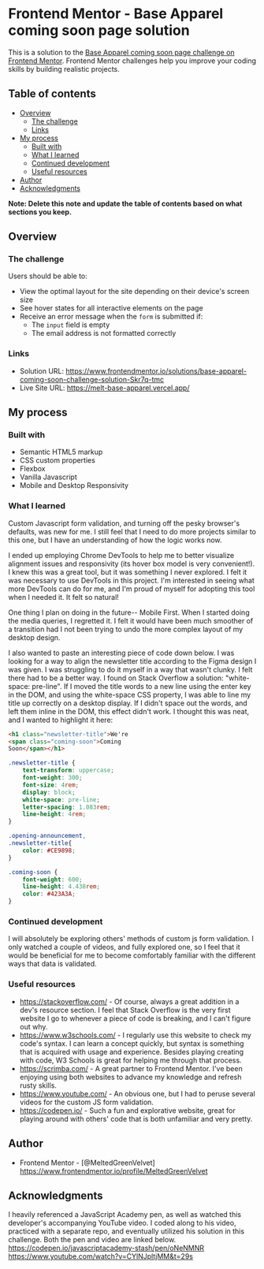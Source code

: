 # Frontend Mentor - Base Apparel coming soon page solution

This is a solution to the [Base Apparel coming soon page challenge on Frontend Mentor](https://www.frontendmentor.io/challenges/base-apparel-coming-soon-page-5d46b47f8db8a7063f9331a0). Frontend Mentor challenges help you improve your coding skills by building realistic projects. 

## Table of contents

- [Overview](#overview)
  - [The challenge](#the-challenge)
  - [Links](#links)
- [My process](#my-process)
  - [Built with](#built-with)
  - [What I learned](#what-i-learned)
  - [Continued development](#continued-development)
  - [Useful resources](#useful-resources)
- [Author](#author)
- [Acknowledgments](#acknowledgments)

**Note: Delete this note and update the table of contents based on what sections you keep.**

## Overview

### The challenge

Users should be able to:

- View the optimal layout for the site depending on their device's screen size
- See hover states for all interactive elements on the page
- Receive an error message when the `form` is submitted if:
  - The `input` field is empty
  - The email address is not formatted correctly

### Links

- Solution URL: https://www.frontendmentor.io/solutions/base-apparel-coming-soon-challenge-solution-Skr7q-tmc
- Live Site URL: https://melt-base-apparel.vercel.app/

## My process

### Built with

- Semantic HTML5 markup
- CSS custom properties
- Flexbox
- Vanilla Javascript
- Mobile and Desktop Responsivity

### What I learned

Custom Javascript form validation, and turning off the pesky browser's defaults, was new for me. I still feel that I need to do more projects similar to this one, but I have an understanding of how the logic works now.

I ended up employing Chrome DevTools to help me to better visualize alignment issues and responsivity (its hover box model is very convenient!). I knew this was a great tool, but it was something I never explored. I felt it was necessary to use DevTools in this project. I'm interested in seeing what more DevTools can do for me, and I'm proud of myself for adopting this tool when I needed it. It felt so natural!

One thing I plan on doing in the future--
Mobile First. When I started doing the media queries, I regretted it. I felt it would have been much smoother of a transition had I not been trying to undo the more complex layout of my desktop design.

I also wanted to paste an interesting piece of code down below. I was looking for a way to align the newsletter title according to the Figma design I was given. I was struggling to do it myself in a way that wasn't clunky. I felt there had to be a better way. I found on Stack Overflow a solution: "white-space: pre-line". If I moved the title words to a new line using the enter key in the DOM, and using the white-space CSS property, I was able to line my title up correctly on a desktop display. If I didn't space out the words, and left them inline in the DOM, this effect didn't work. I thought this was neat, and I wanted to highlight it here:

```html
<h1 class="newsletter-title">We're 
<span class="coming-soon">Coming 
Soon</span></h1>
```
```css
.newsletter-title {
	text-transform: uppercase;
	font-weight: 300;
	font-size: 4rem;
	display: block;
	white-space: pre-line;
	letter-spacing: 1.083rem;
	line-height: 4rem;
}

.opening-announcement,
.newsletter-title{
	color: #CE9898;
}

.coming-soon {
	font-weight: 600;
	line-height: 4.438rem;
	color: #423A3A;
}
```

### Continued development

I will absolutely be exploring others' methods of custom js form validation. I only watched a couple of videos, and fully explored one, so I feel that it would be beneficial for me to become comfortably familiar with the different ways that data is validated.

### Useful resources

- https://stackoverflow.com/ - Of course, always a great addition in a dev's resource section. I feel that Stack Overflow is the very first website I go to whenever a piece of code is breaking, and I can't figure out why.
- https://www.w3schools.com/ - I regularly use this website to check my code's syntax. I can learn a concept quickly, but syntax is something that is acquired with usage and experience. Besides playing creating with code, W3 Schools is great for helping me through that process.
- https://scrimba.com/ - A great partner to Frontend Mentor. I've been enjoying using both websites to advance my knowledge and refresh rusty skills.
- https://www.youtube.com/ - An obvious one, but I had to peruse several videos for the custom JS form validation.
- https://codepen.io/ - Such a fun and explorative website, great for playing around with others' code that is both unfamiliar and very pretty.

## Author

- Frontend Mentor - [@MeltedGreenVelvet] https://www.frontendmentor.io/profile/MeltedGreenVelvet

## Acknowledgments

I heavily referenced a JavaScript Academy pen, as well as watched this developer's accompanying YouTube video. I coded along to his video, practiced with a separate repo, and eventually utilized his solution in this challenge. Both the pen and video are linked below.
https://codepen.io/javascriptacademy-stash/pen/oNeNMNR
https://www.youtube.com/watch?v=CYlNJpltjMM&t=29s
